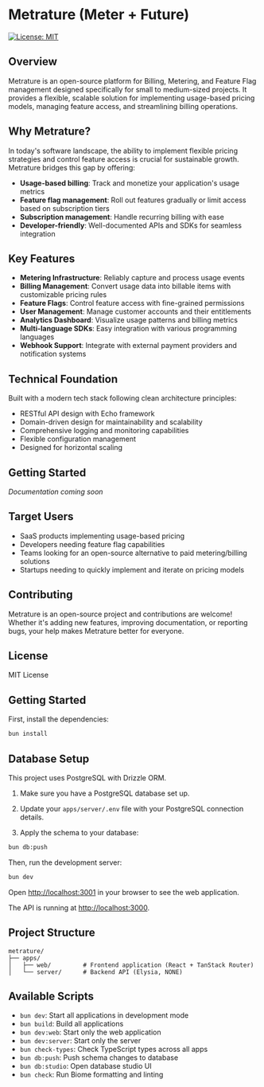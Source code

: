 # Metrature (Meter + Future)

[![License: MIT](https://img.shields.io/badge/License-MIT-blue.svg)](https://opensource.org/licenses/MIT)

## Overview

Metrature is an open-source platform for Billing, Metering, and Feature Flag management designed specifically for small to medium-sized projects. It provides a flexible, scalable solution for implementing usage-based pricing models, managing feature access, and streamlining billing operations.

## Why Metrature?

In today's software landscape, the ability to implement flexible pricing strategies and control feature access is crucial for sustainable growth. Metrature bridges this gap by offering:

- **Usage-based billing**: Track and monetize your application's usage metrics
- **Feature flag management**: Roll out features gradually or limit access based on subscription tiers
- **Subscription management**: Handle recurring billing with ease
- **Developer-friendly**: Well-documented APIs and SDKs for seamless integration

## Key Features

- **Metering Infrastructure**: Reliably capture and process usage events
- **Billing Management**: Convert usage data into billable items with customizable pricing rules
- **Feature Flags**: Control feature access with fine-grained permissions
- **User Management**: Manage customer accounts and their entitlements
- **Analytics Dashboard**: Visualize usage patterns and billing metrics
- **Multi-language SDKs**: Easy integration with various programming languages
- **Webhook Support**: Integrate with external payment providers and notification systems

## Technical Foundation

Built with a modern tech stack following clean architecture principles:

- RESTful API design with Echo framework
- Domain-driven design for maintainability and scalability
- Comprehensive logging and monitoring capabilities
- Flexible configuration management
- Designed for horizontal scaling

## Getting Started

*Documentation coming soon*

## Target Users

- SaaS products implementing usage-based pricing
- Developers needing feature flag capabilities
- Teams looking for an open-source alternative to paid metering/billing solutions
- Startups needing to quickly implement and iterate on pricing models

## Contributing

Metrature is an open-source project and contributions are welcome! Whether it's adding new features, improving documentation, or reporting bugs, your help makes Metrature better for everyone.

## License

MIT License




## Getting Started

First, install the dependencies:

```bash
bun install
```
## Database Setup

This project uses PostgreSQL with Drizzle ORM.

1. Make sure you have a PostgreSQL database set up.
2. Update your `apps/server/.env` file with your PostgreSQL connection details.

3. Apply the schema to your database:
```bash
bun db:push
```


Then, run the development server:

```bash
bun dev
```

Open [http://localhost:3001](http://localhost:3001) in your browser to see the web application.

The API is running at [http://localhost:3000](http://localhost:3000).



## Project Structure

```
metrature/
├── apps/
│   ├── web/         # Frontend application (React + TanStack Router)
│   └── server/      # Backend API (Elysia, NONE)
```

## Available Scripts

- `bun dev`: Start all applications in development mode
- `bun build`: Build all applications
- `bun dev:web`: Start only the web application
- `bun dev:server`: Start only the server
- `bun check-types`: Check TypeScript types across all apps
- `bun db:push`: Push schema changes to database
- `bun db:studio`: Open database studio UI
- `bun check`: Run Biome formatting and linting
